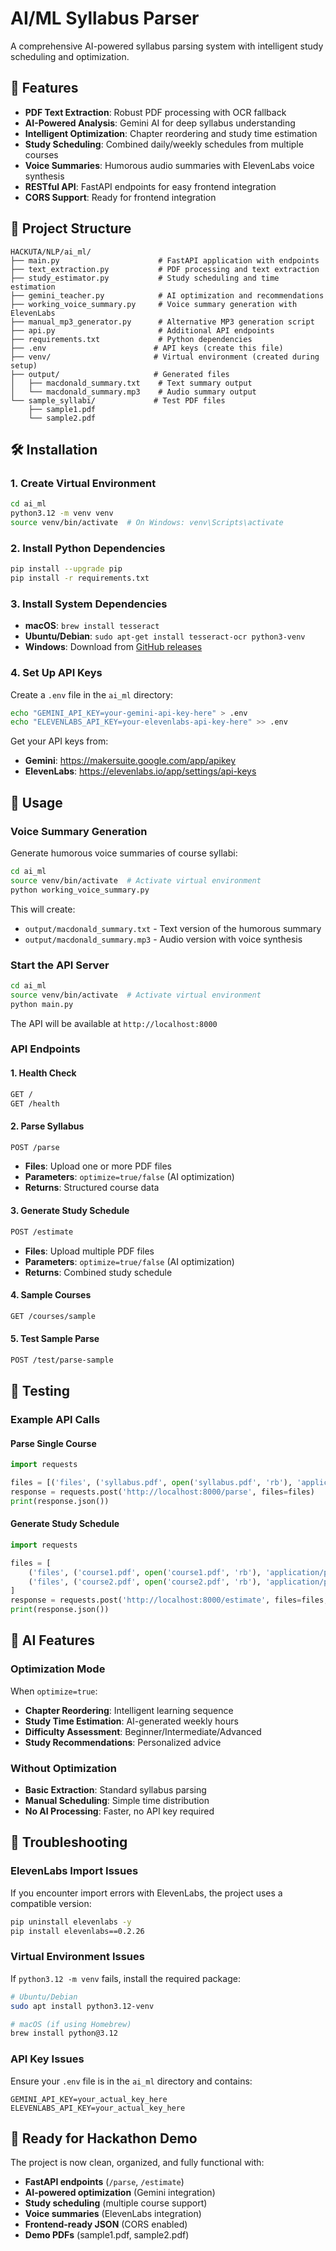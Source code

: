 # AI/ML Syllabus Parser

A comprehensive AI-powered syllabus parsing system with intelligent study scheduling and optimization.

## 🚀 Features

- **PDF Text Extraction**: Robust PDF processing with OCR fallback
- **AI-Powered Analysis**: Gemini AI for deep syllabus understanding
- **Intelligent Optimization**: Chapter reordering and study time estimation
- **Study Scheduling**: Combined daily/weekly schedules from multiple courses
- **Voice Summaries**: Humorous audio summaries with ElevenLabs voice synthesis
- **RESTful API**: FastAPI endpoints for easy frontend integration
- **CORS Support**: Ready for frontend integration

## 📁 Project Structure

```
HACKUTA/NLP/ai_ml/
├── main.py                      # FastAPI application with endpoints
├── text_extraction.py           # PDF processing and text extraction
├── study_estimator.py           # Study scheduling and time estimation
├── gemini_teacher.py            # AI optimization and recommendations
├── working_voice_summary.py     # Voice summary generation with ElevenLabs
├── manual_mp3_generator.py      # Alternative MP3 generation script
├── api.py                       # Additional API endpoints
├── requirements.txt             # Python dependencies
├── .env                        # API keys (create this file)
├── venv/                       # Virtual environment (created during setup)
├── output/                     # Generated files
│   ├── macdonald_summary.txt    # Text summary output
│   └── macdonald_summary.mp3    # Audio summary output
└── sample_syllabi/             # Test PDF files
    ├── sample1.pdf
    └── sample2.pdf
```

## 🛠 Installation

### 1. Create Virtual Environment
```bash
cd ai_ml
python3.12 -m venv venv
source venv/bin/activate  # On Windows: venv\Scripts\activate
```

### 2. Install Python Dependencies
```bash
pip install --upgrade pip
pip install -r requirements.txt
```

### 3. Install System Dependencies
- **macOS**: `brew install tesseract`
- **Ubuntu/Debian**: `sudo apt-get install tesseract-ocr python3-venv`
- **Windows**: Download from [GitHub releases](https://github.com/UB-Mannheim/tesseract/wiki)

### 4. Set Up API Keys
Create a `.env` file in the `ai_ml` directory:
```bash
echo "GEMINI_API_KEY=your-gemini-api-key-here" > .env
echo "ELEVENLABS_API_KEY=your-elevenlabs-api-key-here" >> .env
```

Get your API keys from:
- **Gemini**: https://makersuite.google.com/app/apikey
- **ElevenLabs**: https://elevenlabs.io/app/settings/api-keys

## 🚀 Usage

### Voice Summary Generation
Generate humorous voice summaries of course syllabi:
```bash
cd ai_ml
source venv/bin/activate  # Activate virtual environment
python working_voice_summary.py
```

This will create:
- `output/macdonald_summary.txt` - Text version of the humorous summary
- `output/macdonald_summary.mp3` - Audio version with voice synthesis

### Start the API Server
```bash
cd ai_ml
source venv/bin/activate  # Activate virtual environment
python main.py
```
The API will be available at `http://localhost:8000`

### API Endpoints

#### 1. Health Check
```bash
GET /
GET /health
```

#### 2. Parse Syllabus
```bash
POST /parse
```
- **Files**: Upload one or more PDF files
- **Parameters**: `optimize=true/false` (AI optimization)
- **Returns**: Structured course data

#### 3. Generate Study Schedule
```bash
POST /estimate
```
- **Files**: Upload multiple PDF files
- **Parameters**: `optimize=true/false` (AI optimization)
- **Returns**: Combined study schedule

#### 4. Sample Courses
```bash
GET /courses/sample
```

#### 5. Test Sample Parse
```bash
POST /test/parse-sample
```

## 🧪 Testing

### Example API Calls

#### Parse Single Course
```python
import requests

files = [('files', ('syllabus.pdf', open('syllabus.pdf', 'rb'), 'application/pdf'))]
response = requests.post('http://localhost:8000/parse', files=files)
print(response.json())
```

#### Generate Study Schedule
```python
import requests

files = [
    ('files', ('course1.pdf', open('course1.pdf', 'rb'), 'application/pdf')),
    ('files', ('course2.pdf', open('course2.pdf', 'rb'), 'application/pdf'))
]
response = requests.post('http://localhost:8000/estimate', files=files, params={'optimize': True})
print(response.json())
```

## 🤖 AI Features

### Optimization Mode
When `optimize=true`:
- **Chapter Reordering**: Intelligent learning sequence
- **Study Time Estimation**: AI-generated weekly hours
- **Difficulty Assessment**: Beginner/Intermediate/Advanced
- **Study Recommendations**: Personalized advice

### Without Optimization
- **Basic Extraction**: Standard syllabus parsing
- **Manual Scheduling**: Simple time distribution
- **No AI Processing**: Faster, no API key required

## 🔧 Troubleshooting

### ElevenLabs Import Issues
If you encounter import errors with ElevenLabs, the project uses a compatible version:
```bash
pip uninstall elevenlabs -y
pip install elevenlabs==0.2.26
```

### Virtual Environment Issues
If `python3.12 -m venv` fails, install the required package:
```bash
# Ubuntu/Debian
sudo apt install python3.12-venv

# macOS (if using Homebrew)
brew install python@3.12
```

### API Key Issues
Ensure your `.env` file is in the `ai_ml` directory and contains:
```
GEMINI_API_KEY=your_actual_key_here
ELEVENLABS_API_KEY=your_actual_key_here
```

## 🚀 Ready for Hackathon Demo

The project is now clean, organized, and fully functional with:
- **FastAPI endpoints** (`/parse`, `/estimate`)
- **AI-powered optimization** (Gemini integration)
- **Study scheduling** (multiple course support)
- **Voice summaries** (ElevenLabs integration)
- **Frontend-ready JSON** (CORS enabled)
- **Demo PDFs** (sample1.pdf, sample2.pdf)